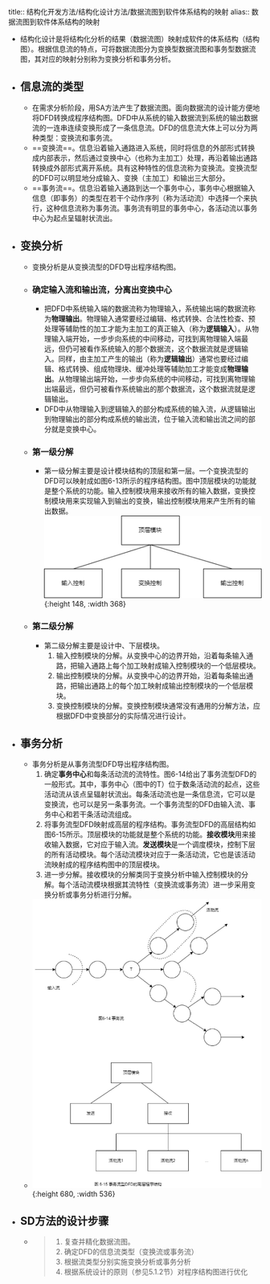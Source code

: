 title:: 结构化开发方法/结构化设计方法/数据流图到软件体系结构的映射
alias:: 数据流图到软件体系结构的映射

- 结构化设计是将结构化分析的结果（数据流图）映射成软件的体系结构（结构图）。根据信息流的特点，可将数据流图分为变换型数据流图和事务型数据流图，其对应的映射分别称为变换分析和事务分析。
- ## 信息流的类型
	- 在需求分析阶段，用SA方法产生了数据流图。面向数据流的设计能方便地将DFD转换成程序结构图。DFD中从系统的输入数据流到系统的输出数据流的一连串连续变换形成了一条信息流。DFD的信息流大体上可以分为两种类型：变换流和事务流。
	- ==变换流==。信息沿着输入通路进入系统，同时将信息的外部形式转换成内部表示，然后通过变换中心（也称为主加工）处理，再沿着输出通路转换成外部形式离开系统。具有这种特性的信息流称为变换流。变换流型的DFD可以明显地分成输入、变换（主加工）和输出三大部分。
	- ==事务流==。信息沿着输入通路到达一个事务中心，事务中心根据输入信息（即事务）的类型在若干个动作序列（称为活动流）中选择一个来执行，这种信息流称为事务流。事务流有明显的事务中心，各活动流以事务中心为起点呈辐射状流出。
- ## 变换分析
	- 变换分析是从变换流型的DFD导出程序结构图。
	- ### 确定输入流和输出流，分离出变换中心
		- 把DFD中系统输入端的数据流称为物理输入，系统输出端的数据流称为**物理输出**。物理输入通常要经过编辑、格式转换、合法性检查、预处理等辅助性的加工才能为主加工的真正输入（称为**逻辑输入**）。从物理输入端开始，一步步向系统的中间移动，可找到离物理输入端最远，但仍可被看作系统输入的那个数据流，这个数据流就是逻辑输入。同样，由主加工产生的输出（称为**逻辑输出**）通常也要经过编辑、格式转换、组成物理块、缓冲处理等辅助加工才能变成**物理输出**。从物理输出端开始，一步步向系统的中间移动，可找到离物理输出端最远，但仍可被看作系统输出的那个数据流，这个数据流就是逻辑输出。
		- DFD中从物理输入到逻辑输入的部分构成系统的输入流，从逻辑输出到物理输出的部分构成系统的输出流，位于输入流和输出流之间的部分就是变换中心。
	- ### 第一级分解
		- 第一级分解主要是设计模块结构的顶层和第一层。一个变换流型的DFD可以映射成如图6-13所示的程序结构图。图中顶层模块的功能就是整个系统的功能。输入控制模块用来接收所有的输入数据，变换控制模块用来实现输入到输出的变换，输出控制模块用来产生所有的输出数据。
		  ![image.png](../assets/image_1649061949866_0.png){:height 148, :width 368}
	- ### 第二级分解
		- 第二级分解主要是设计中、下层模块。
		  1. 输入控制模块的分解。从变换中心的边界开始，沿着每条输入通路，把输入通路上每个加工映射成输入控制模块的一个低层模块。
		  2. 输出控制模块的分解。从变换中心的边界开始，沿着每条输出通路，把输出通路上的每个加工映射成输出控制模块的一个低层模块。
		  3. 变换控制模块的分解。变换控制模块通常没有通用的分解方法，应根据DFD中变换部分的实际情况进行设计。
- ## 事务分析
	- 事务分析是从事务流型DFD导出程序结构图。
	  1. 确定**事务中心**和每条活动流的流特性。图6-14给出了事务流型DFD的一般形式。其中，事务中心（图中的T）位于数条活动流的起点，这些活动流从该点呈辐射状流出。每条活动流也是一条信息流，它可以是变换流，也可以是另一条事务流。一个事务流型的DFD由输入流、事务中心和若干条活动流组成。
	  2. 将事务流型DFD映射成高层的程序结构。事务流型DFD的高层结构如图6-15所示。顶层模块的功能就是整个系统的功能。**接收模块**用来接收输入数据，它对应于输入流。**发送模块**是一个调度模块，控制下层的所有活动模块。每个活动流模块对应于一条活动流，它也是该活动流映射成的程序结构图中的顶层模块。
	  3. 进一步分解。接收模块的分解类同于变换分析中输入控制模块的分解。每个活动流模块根据其流特性（变换流或事务流）进一步采用变换分析或事务分析进行分解。
	- ![image.png](../assets/image_1649062008786_0.png){:height 680, :width 536}
- ## SD方法的设计步骤
	- > 1. 复查并精化数据流图。
	  > 2. 确定DFD的信息流类型（变换流或事务流）
	  > 3. 根据流类型分别实施变换分析或事务分析
	  > 4. 根据系统设计的原则（参见5.1.2节）对程序结构图进行优化